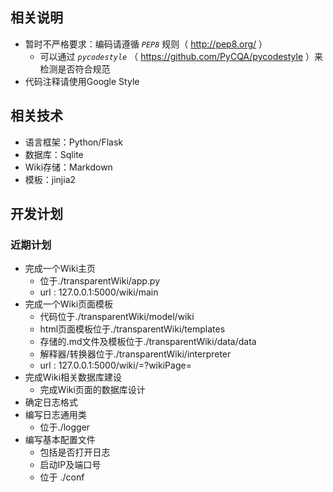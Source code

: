 


## 相关说明 ##
- 暂时不严格要求：编码请遵循 _`PEP8`_ 规则（ http://pep8.org/ ）
    + 可以通过 _`pycodestyle`_ （ https://github.com/PyCQA/pycodestyle ）来检测是否符合规范
- 代码注释请使用Google Style

## 相关技术 ##
- 语言框架：Python/Flask
- 数据库：Sqlite
- Wiki存储：Markdown
- 模板：jinjia2

## 开发计划 ##

### 近期计划 ###
- 完成一个Wiki主页
    + 位于./transparentWiki/app.py
    + url : 127.0.0.1:5000/wiki/main
- 完成一个Wiki页面模板
    + 代码位于./transparentWiki/model/wiki
    + html页面模板位于./transparentWiki/templates
    + 存储的.md文件及模板位于./transparentWiki/data/data
    + 解释器/转换器位于./transparentWiki/interpreter
    + url : 127.0.0.1:5000/wiki/=?wikiPage=<id>
- 完成Wiki相关数据库建设
    + 完成Wiki页面的数据库设计
- 确定日志格式
- 编写日志通用类
    - 位于./logger
- 编写基本配置文件
    - 包括是否打开日志
    - 启动IP及端口号
    - 位于 ./conf

